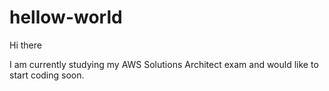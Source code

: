 # hellow-world

Hi there

I am currently studying my AWS Solutions Architect exam and would like to start coding soon.
